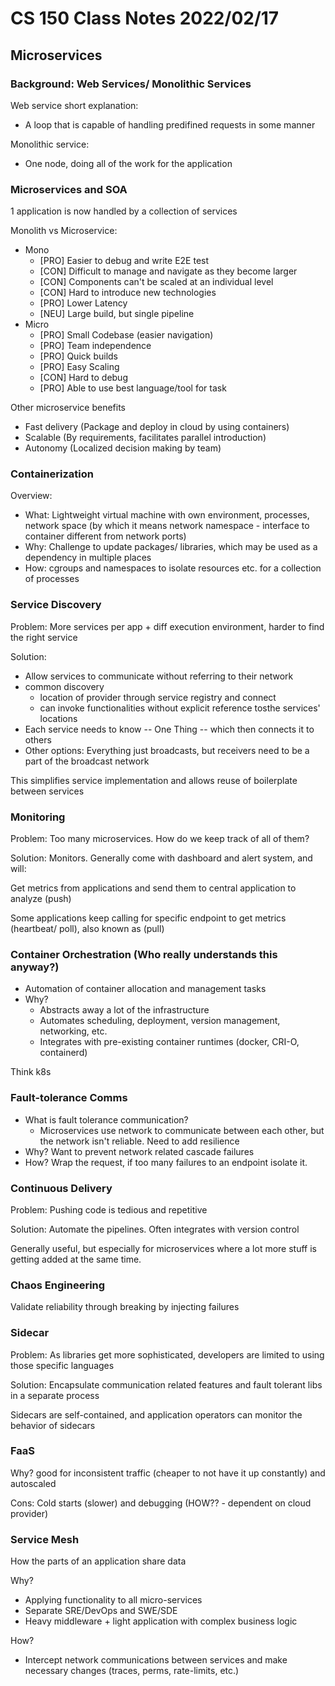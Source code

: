 # CS 150 Class Notes 2022/02/17

## Microservices

### Background: Web Services/ Monolithic Services

Web service short explanation:

* A loop that is capable of handling predifined requests in some manner

Monolithic service:

* One node, doing all of the work for the application

### Microservices and SOA

1 application is now handled by a collection of services

Monolith vs Microservice:

* Mono
  * [PRO] Easier to debug and write E2E test
  * [CON] Difficult to manage and navigate as they become larger
  * [CON] Components can't be scaled at an individual level
  * [CON] Hard to introduce new technologies
  * [PRO] Lower Latency
  * [NEU] Large build, but single pipeline
* Micro
  * [PRO] Small Codebase (easier navigation)
  * [PRO] Team independence
  * [PRO] Quick builds
  * [PRO] Easy Scaling
  * [CON] Hard to debug
  * [PRO] Able to use best language/tool for task

Other microservice benefits

* Fast delivery (Package and deploy in cloud by using containers)
* Scalable (By requirements, facilitates parallel introduction)
* Autonomy (Localized decision making by team)

### Containerization

Overview:

* What: Lightweight virtual machine with own environment, processes, network space
  (by which it means network namespace - interface to container different from
  network ports)
* Why: Challenge to update packages/ libraries, which may be used as a dependency
  in multiple places
* How: cgroups and namespaces to isolate resources etc. for a collection of
  processes

### Service Discovery

Problem: More services per app + diff execution environment, harder to find the right service

Solution:

* Allow services to communicate without referring to their network
* common discovery
  * location of provider through service registry and connect
  * can invoke functionalities without explicit reference tosthe services' locations
* Each service needs to know -- One Thing -- which then connects it to others
* Other options: Everything just broadcasts, but receivers need to be a part of the
  broadcast network

This simplifies service implementation and allows reuse of boilerplate between services

### Monitoring

Problem: Too many microservices. How do we keep track of all of them?

Solution: Monitors. Generally come with dashboard and alert system, and will:

Get metrics from applications and send them to central application to analyze (push)

Some applications keep calling for specific endpoint to get metrics (heartbeat/ poll),
also known as (pull)

### Container Orchestration (Who really understands this anyway?)

* Automation of container allocation and management tasks
* Why?
  * Abstracts away a lot of the infrastructure
  * Automates scheduling, deployment, version management, networking, etc.
  * Integrates with pre-existing container runtimes (docker, CRI-O, containerd)

Think k8s

### Fault-tolerance Comms

* What is fault tolerance communication?
  * Microservices use network to communicate between each other, but the network
    isn't reliable. Need to add resilience
* Why? Want to prevent network related cascade failures
* How? Wrap the request, if too many failures to an endpoint isolate it.

### Continuous Delivery

Problem: Pushing code is tedious and repetitive

Solution: Automate the pipelines. Often integrates with version control

Generally useful, but especially for microservices where a lot more stuff
is getting added at the same time.

### Chaos Engineering

Validate reliability through breaking by injecting failures

### Sidecar

Problem: As libraries get more sophisticated, developers are limited to using
those specific languages

Solution: Encapsulate communication related features and fault tolerant libs
in a separate process

Sidecars are self-contained, and application operators can monitor the behavior
of sidecars

### FaaS

Why? good for inconsistent traffic (cheaper to not have it up constantly) and
autoscaled

Cons:
Cold starts (slower) and debugging (HOW?? - dependent on cloud provider)

### Service Mesh

How the parts of an application share data

Why?

* Applying functionality to all micro-services
* Separate SRE/DevOps and SWE/SDE
* Heavy middleware + light application with complex business logic

How?

* Intercept network communications between services and make necessary changes
  (traces, perms, rate-limits, etc.)
